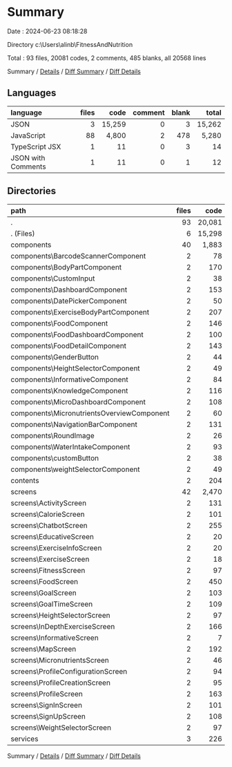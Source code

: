 # Summary

Date : 2024-06-23 08:18:28

Directory c:\\Users\\alinb\\FitnessAndNutrition

Total : 93 files,  20081 codes, 2 comments, 485 blanks, all 20568 lines

Summary / [Details](details.md) / [Diff Summary](diff.md) / [Diff Details](diff-details.md)

## Languages
| language | files | code | comment | blank | total |
| :--- | ---: | ---: | ---: | ---: | ---: |
| JSON | 3 | 15,259 | 0 | 3 | 15,262 |
| JavaScript | 88 | 4,800 | 2 | 478 | 5,280 |
| TypeScript JSX | 1 | 11 | 0 | 3 | 14 |
| JSON with Comments | 1 | 11 | 0 | 1 | 12 |

## Directories
| path | files | code | comment | blank | total |
| :--- | ---: | ---: | ---: | ---: | ---: |
| . | 93 | 20,081 | 2 | 485 | 20,568 |
| . (Files) | 6 | 15,298 | 0 | 9 | 15,307 |
| components | 40 | 1,883 | 1 | 156 | 2,040 |
| components\\BarcodeScannerComponent | 2 | 78 | 0 | 7 | 85 |
| components\\BodyPartComponent | 2 | 170 | 0 | 13 | 183 |
| components\\CustomInput | 2 | 38 | 0 | 7 | 45 |
| components\\DashboardComponent | 2 | 153 | 1 | 9 | 163 |
| components\\DatePickerComponent | 2 | 50 | 0 | 7 | 57 |
| components\\ExerciseBodyPartComponent | 2 | 207 | 0 | 14 | 221 |
| components\\FoodComponent | 2 | 146 | 0 | 7 | 153 |
| components\\FoodDashboardComponent | 2 | 100 | 0 | 9 | 109 |
| components\\FoodDetailComponent | 2 | 143 | 0 | 9 | 152 |
| components\\GenderButton | 2 | 44 | 0 | 5 | 49 |
| components\\HeightSelectorComponent | 2 | 49 | 0 | 6 | 55 |
| components\\InformativeComponent | 2 | 84 | 0 | 6 | 90 |
| components\\KnowledgeComponent | 2 | 116 | 0 | 7 | 123 |
| components\\MicroDashboardComponent | 2 | 108 | 0 | 6 | 114 |
| components\\MicronutrientsOverviewComponent | 2 | 60 | 0 | 5 | 65 |
| components\\NavigationBarComponent | 2 | 131 | 0 | 9 | 140 |
| components\\RoundImage | 2 | 26 | 0 | 4 | 30 |
| components\\WaterIntakeComponent | 2 | 93 | 0 | 8 | 101 |
| components\\customButton | 2 | 38 | 0 | 12 | 50 |
| components\\weightSelectorComponent | 2 | 49 | 0 | 6 | 55 |
| contents | 2 | 204 | 0 | 60 | 264 |
| screens | 42 | 2,470 | 0 | 226 | 2,696 |
| screens\\ActivityScreen | 2 | 131 | 0 | 10 | 141 |
| screens\\CalorieScreen | 2 | 101 | 0 | 7 | 108 |
| screens\\ChatbotScreen | 2 | 255 | 0 | 12 | 267 |
| screens\\EducativeScreen | 2 | 20 | 0 | 4 | 24 |
| screens\\ExerciseInfoScreen | 2 | 20 | 0 | 4 | 24 |
| screens\\ExerciseScreen | 2 | 18 | 0 | 4 | 22 |
| screens\\FitnessScreen | 2 | 97 | 0 | 6 | 103 |
| screens\\FoodScreen | 2 | 450 | 0 | 30 | 480 |
| screens\\GoalScreen | 2 | 103 | 0 | 9 | 112 |
| screens\\GoalTimeScreen | 2 | 109 | 0 | 12 | 121 |
| screens\\HeightSelectorScreen | 2 | 97 | 0 | 11 | 108 |
| screens\\InDepthExerciseScreen | 2 | 166 | 0 | 9 | 175 |
| screens\\InformativeScreen | 2 | 7 | 0 | 3 | 10 |
| screens\\MapScreen | 2 | 192 | 0 | 9 | 201 |
| screens\\MicronutrientsScreen | 2 | 46 | 0 | 7 | 53 |
| screens\\ProfileConfigurationScreen | 2 | 94 | 0 | 14 | 108 |
| screens\\ProfileCreationScreen | 2 | 95 | 0 | 13 | 108 |
| screens\\ProfileScreen | 2 | 163 | 0 | 17 | 180 |
| screens\\SignInScreen | 2 | 101 | 0 | 18 | 119 |
| screens\\SignUpScreen | 2 | 108 | 0 | 16 | 124 |
| screens\\WeightSelectorScreen | 2 | 97 | 0 | 11 | 108 |
| services | 3 | 226 | 1 | 34 | 261 |

Summary / [Details](details.md) / [Diff Summary](diff.md) / [Diff Details](diff-details.md)